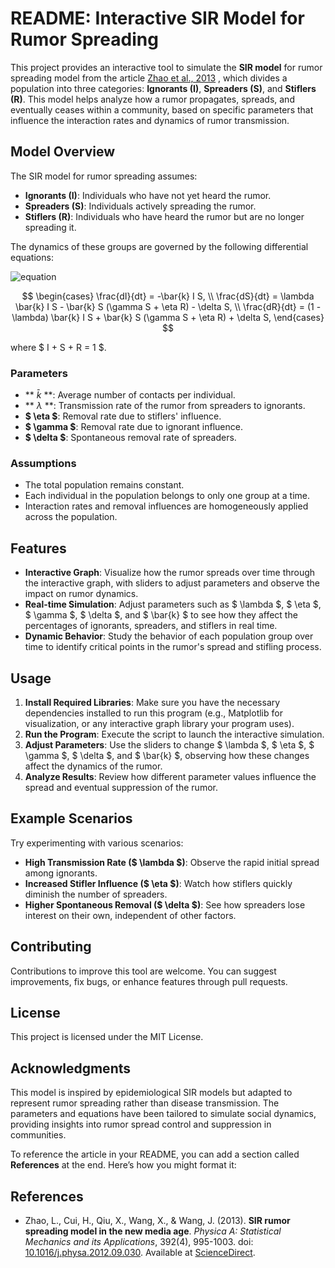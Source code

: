 # README: Interactive SIR Model for Rumor Spreading

This project provides an interactive tool to simulate the **SIR model** for rumor spreading model from the article [Zhao et al., 2013](https://www.sciencedirect.com/science/article/pii/S037843711200934X)  , which divides a population into three categories: **Ignorants (I)**, **Spreaders (S)**, and **Stiflers (R)**. This model helps analyze how a rumor propagates, spreads, and eventually ceases within a community, based on specific parameters that influence the interaction rates and dynamics of rumor transmission.

## Model Overview

The SIR model for rumor spreading assumes:
- **Ignorants (I)**: Individuals who have not yet heard the rumor.
- **Spreaders (S)**: Individuals actively spreading the rumor.
- **Stiflers (R)**: Individuals who have heard the rumor but are no longer spreading it.

The dynamics of these groups are governed by the following differential equations:


![equation](https://latex.codecogs.com/svg.image?\begin{cases}\frac{dI}{dt}=-\bar{k}I&space;S,\\\frac{dS}{dt}=\lambda\bar{k}I&space;S-\bar{k}S(\gamma&space;S&plus;\eta&space;R)-\delta&space;S,\\\frac{dR}{dt}=(1-\lambda)\bar{k}I&space;S&plus;\bar{k}S(\gamma&space;S&plus;\eta&space;R)&plus;\delta&space;S,\end{cases})


$$
\begin{cases}
    \frac{dI}{dt} = -\bar{k} I S, \\
    \frac{dS}{dt} = \lambda \bar{k} I S - \bar{k} S (\gamma S + \eta R) - \delta S, \\ 
    \frac{dR}{dt} = (1 - \lambda) \bar{k} I S + \bar{k} S (\gamma S + \eta R) + \delta S,
\end{cases}
$$

where $ I + S + R = 1 $.

### Parameters

- ** $\bar{k}$ **: Average number of contacts per individual.
- ** $\lambda$ **: Transmission rate of the rumor from spreaders to ignorants.
- **$ \eta $**: Removal rate due to stiflers' influence.
- **$ \gamma $**: Removal rate due to ignorant influence.
- **$ \delta $**: Spontaneous removal rate of spreaders.

### Assumptions

- The total population remains constant.
- Each individual in the population belongs to only one group at a time.
- Interaction rates and removal influences are homogeneously applied across the population.

## Features

- **Interactive Graph**: Visualize how the rumor spreads over time through the interactive graph, with sliders to adjust parameters and observe the impact on rumor dynamics.
- **Real-time Simulation**: Adjust parameters such as $ \lambda $, $ \eta $, $ \gamma $, $ \delta $, and $ \bar{k} $ to see how they affect the percentages of ignorants, spreaders, and stiflers in real time.
- **Dynamic Behavior**: Study the behavior of each population group over time to identify critical points in the rumor's spread and stifling process.

## Usage

1. **Install Required Libraries**: Make sure you have the necessary dependencies installed to run this program (e.g., Matplotlib for visualization, or any interactive graph library your program uses).
2. **Run the Program**: Execute the script to launch the interactive simulation.
3. **Adjust Parameters**: Use the sliders to change $ \lambda $, $ \eta $, $ \gamma $, $ \delta $, and $ \bar{k} $, observing how these changes affect the dynamics of the rumor.
4. **Analyze Results**: Review how different parameter values influence the spread and eventual suppression of the rumor.

## Example Scenarios

Try experimenting with various scenarios:
- **High Transmission Rate ($ \lambda $)**: Observe the rapid initial spread among ignorants.
- **Increased Stifler Influence ($ \eta $)**: Watch how stiflers quickly diminish the number of spreaders.
- **Higher Spontaneous Removal ($ \delta $)**: See how spreaders lose interest on their own, independent of other factors.

## Contributing

Contributions to improve this tool are welcome. You can suggest improvements, fix bugs, or enhance features through pull requests.

## License

This project is licensed under the MIT License.

## Acknowledgments

This model is inspired by epidemiological SIR models but adapted to represent rumor spreading rather than disease transmission. The parameters and equations have been tailored to simulate social dynamics, providing insights into rumor spread control and suppression in communities.

To reference the article in your README, you can add a section called **References** at the end. Here’s how you might format it:


## References

- Zhao, L., Cui, H., Qiu, X., Wang, X., & Wang, J. (2013). **SIR rumor spreading model in the new media age**. *Physica A: Statistical Mechanics and its Applications*, 392(4), 995-1003. doi: [10.1016/j.physa.2012.09.030](https://doi.org/10.1016/j.physa.2012.09.030). Available at [ScienceDirect](https://www.sciencedirect.com/science/article/pii/S037843711200934X).


